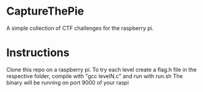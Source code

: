# CaptureThePie
A simple collection of CTF challenges for the raspberry pi.

# Instructions
Clone this repo on a raspberry pi.
To try each level create a flag.h file in the respective folder, compile with "gcc levelN.c" and run with run.sh
The binary will be running on port 9000 of your raspi
